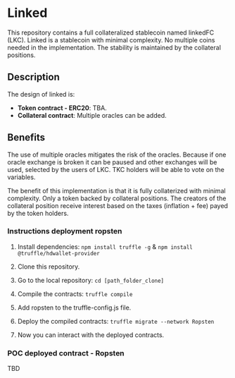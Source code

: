 # Linked
This repository contains a full collateralized stablecoin named linkedFC (LKC). Linked is a stablecoin with minimal complexity. No multiple coins needed in the implementation. The stability is maintained by the collateral positions.

## Description
The design of linked is:
- **Token contract - ERC20**: TBA. 
- **Collateral contract**: Multiple oracles can be added.

## Benefits
The use of multiple oracles mitigates the risk of the oracles. Because if one oracle exchange is broken it can be paused and other exchanges will be used, selected by the users of LKC. TKC holders will be able to vote on the variables.

The benefit of this implementation is that it is fully collaterized with minimal complexity. Only a token backed by collateral positions. The creators of the collateral position receive interest based on the taxes (inflation + fee) payed by the token holders.

### Instructions deployment ropsten
1. Install dependencies: `npm install truffle -g` & `npm install @truffle/hdwallet-provider`
2. Clone this repository.
3. Go to the local repository: `cd [path_folder_clone]`

4. Compile the contracts: `truffle compile`
5. Add ropsten to the truffle-config.js file.

6. Deploy the compiled contracts: `truffle migrate --network Ropsten`
7. Now you can interact with the deployed contracts.

### POC deployed contract - Ropsten
TBD

